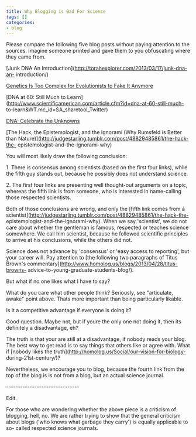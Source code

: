 ```yaml
---
title: Why Blogging is Bad For Science
tags: []
categories:
- blog
---
```

Please compare the following five blog posts without paying attention to the
sources. Imagine someone printed and gave them to you obfuscating where they
came from.
<!--more-->

[Junk DNA An Introduction](http://torahexplorer.com/2013/03/17/junk-dna-an-
introduction/)

[Genetics Is Too Complex for Evolutionists to Fake It
Anymore](http://www.evolutionnews.org/2013/04/genetics_is_too071621.html)

[DNA at 60: Still Much to
Learn](http://www.scientificamerican.com/article.cfm?id=dna-at-60-still-much-
to-learn&WT.mc_id=SA_sharetool_Twitter)

[DNA: Celebrate the
Unknowns](http://www.nature.com/nature/journal/v496/n7446/full/496419a.html)

[The Hack, the Epistemologist, and the Ignorami (Why Rumsfeld is Better than
Nature)](http://judgestarling.tumblr.com/post/48829485861/the-hack-the-
epistemologist-and-the-ignorami-why)

You will most likely draw the following conclusion:

1\. There is consensus among scientists (based on the first four links), while
the fifth guy stands out, because he possibly does not understand science.

2\. The first four links are presenting well thought-out arguments on a topic,
whereas the fifth link is from someone, who is interested in name-calling
those respected scientists.

Both of those conclusions are wrong, and only the [fifth link comes from a
scientist](http://judgestarling.tumblr.com/post/48829485861/the-hack-the-
epistemologist-and-the-ignorami-why). When we say 'scientist', we do not care
about whether the gentleman is famous, respected or teaches science somewhere.
We call him scientist, because he followed scientific principles to arrive at
his conclusions, while the others did not.

Science does not advance by 'consensus' or 'easy access to reporting', but
your career will. Pay attention to [the following two paragraphs of Titus
Brown's commentary](http://www.homolog.us/blogs/2013/04/28/titus-browns-
advice-to-young-graduate-students-blog/).

>

But what if no one likes what I have to say?

What do you care what other people think? Seriously, see "articulate, awake"
point above. Thats more important than being particularly likable.

Is it a competitive advantage if everyone is doing it?

Good question. Maybe not, but if youre the only one not doing it, then its
definitely a disadvantage, eh?

The truth is that your are still at a disadvantage, if nobody reads your blog.
The best way to get read is to say things that others like or agree with. What
if [nobody likes the truth](http://homolog.us/Social/our-vision-for-biology-
during-21st-century/)?

Nevertheless, we encourage you to blog, because the fourth link from the top
of the blog is is not from a blog, but an actual science journal.

\-------------------------------

Edit.

For those who are wondering whether the above piece is a criticism of
blogging, hell, no. We are rather trying to show that the general criticism
about blogs ('who knows what garbage they carry') is equally applicable to so-
called respected science journals.

